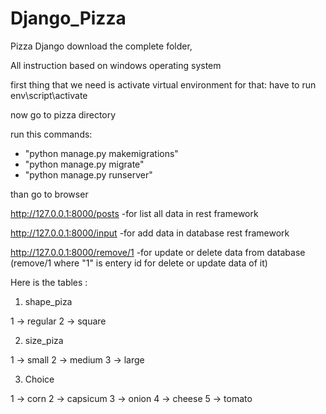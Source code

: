 # Django_Pizza
Pizza Django
download the complete folder, 

All instruction based on windows operating system


first thing that we need is activate virtual environment for that: 
have to run env\script\activate

now go to pizza directory


run this commands:

- "python manage.py makemigrations"
- "python manage.py migrate"
- "python manage.py runserver"

than go to browser 

http://127.0.0.1:8000/posts -for list all data in rest framework

http://127.0.0.1:8000/input -for add data in database rest framework

http://127.0.0.1:8000/remove/1 -for update or delete data from database (remove/1 where "1" is entery id for delete or update data of it)

Here is the tables :

1. shape_piza

  1 -> regular
  2 -> square

2. size_piza

  1 -> small
  2 -> medium
  3 -> large

3. Choice

  1 -> corn
  2 -> capsicum
  3 -> onion
  4 -> cheese
  5 -> tomato
